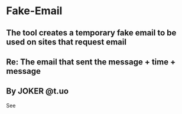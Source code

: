 # Fake-Email
The tool creates a temporary fake email to be used on sites that request email
-
Re: The email that sent the message + time + message
-
By JOKER @t.uo
-
See
